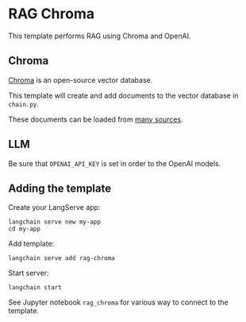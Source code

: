 # RAG Chroma

This template performs RAG using Chroma and OpenAI.

##  Chroma

[Chroma](https://python.langchain.com/docs/integrations/vectorstores/chroma) is an open-source vector database.

This template will create and add documents to the vector database in `chain.py`.

These documents can be loaded from [many sources](https://python.langchain.com/docs/integrations/document_loaders).

##  LLM

Be sure that `OPENAI_API_KEY` is set in order to the OpenAI models.

## Adding the template

Create your LangServe app:
```
langchain serve new my-app
cd my-app
```

Add template:
```
langchain serve add rag-chroma
```

Start server:
```
langchain start
```

See Jupyter notebook `rag_chroma` for various way to connect to the template.
